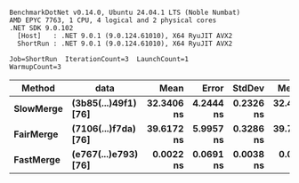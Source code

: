 ```

BenchmarkDotNet v0.14.0, Ubuntu 24.04.1 LTS (Noble Numbat)
AMD EPYC 7763, 1 CPU, 4 logical and 2 physical cores
.NET SDK 9.0.102
  [Host]   : .NET 9.0.1 (9.0.124.61010), X64 RyuJIT AVX2
  ShortRun : .NET 9.0.1 (9.0.124.61010), X64 RyuJIT AVX2

Job=ShortRun  IterationCount=3  LaunchCount=1  
WarmupCount=3  

```
| Method    | data                 | Mean       | Error     | StdDev    | Median     | Min        | Max        | Gen0   | Allocated |
|---------- |--------------------- |-----------:|----------:|----------:|-----------:|-----------:|-----------:|-------:|----------:|
| **SlowMerge** | **(3b85(...)49f1) [76]** | **32.3406 ns** | **4.2444 ns** | **0.2326 ns** | **32.4045 ns** | **32.0827 ns** | **32.5347 ns** | **0.0048** |      **80 B** |
| **FairMerge** | **(7106(...)f7da) [76]** | **39.6172 ns** | **5.9957 ns** | **0.3286 ns** | **39.7618 ns** | **39.2411 ns** | **39.8488 ns** | **0.0086** |     **144 B** |
| **FastMerge** | **(e767(...)e793) [76]** |  **0.0022 ns** | **0.0691 ns** | **0.0038 ns** |  **0.0000 ns** |  **0.0000 ns** |  **0.0066 ns** |      **-** |         **-** |
